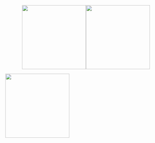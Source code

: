 <p align="center"><img src="https://github.com/iBy3l/Fashion/blob/main/img/fundo/fundo1.png" width="200"><img src="https://github.com/iBy3l/Fashion/blob/main/img/fundo/fundo2.png" width="200"></p> <img src="https://github.com/iBy3l/Fashion/blob/main/img/fundo/fundo3.png" width="200"></p>



